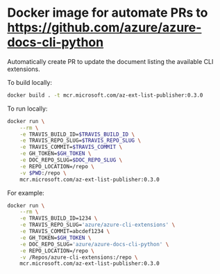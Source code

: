 # Docker image for automate PRs to https://github.com/azure/azure-docs-cli-python

Automatically create PR to update the document listing the available CLI extensions.

To build locally:

```bash
docker build . -t mcr.microsoft.com/az-ext-list-publisher:0.3.0
```

To run locally:

```bash
docker run \
    --rm \
    -e TRAVIS_BUILD_ID=$TRAVIS_BUILD_ID \
    -e TRAVIS_REPO_SLUG=$TRAVIS_REPO_SLUG \
    -e TRAVIS_COMMIT=$TRAVIS_COMMIT \
    -e GH_TOKEN=$GH_TOKEN \
    -e DOC_REPO_SLUG=$DOC_REPO_SLUG \
    -e REPO_LOCATION=/repo \
    -v $PWD:/repo \
    mcr.microsoft.com/az-ext-list-publisher:0.3.0
```

For example:

```bash
docker run \
    --rm \
    -e TRAVIS_BUILD_ID=1234 \
    -e TRAVIS_REPO_SLUG='azure/azure-cli-extensions' \
    -e TRAVIS_COMMIT=abcdef1234 \
    -e GH_TOKEN=$GH_TOKEN \
    -e DOC_REPO_SLUG='azure/azure-docs-cli-python' \
    -e REPO_LOCATION=/repo \
    -v /Repos/azure-cli-extensions:/repo \
    mcr.microsoft.com/az-ext-list-publisher:0.3.0
```
